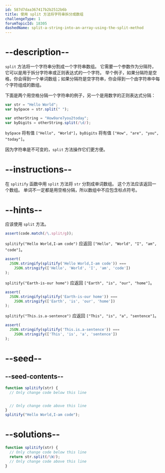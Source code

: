 ```yaml
---
id: 587d7daa367417b2b2512b6b
title: 使用 split 方法将字符串拆分成数组
challengeType: 1
forumTopicId: 18305
dashedName: split-a-string-into-an-array-using-the-split-method
---
```


# --description--

`split` 方法将一个字符串分割成一个字符串数组。 它需要一个参数作为分隔符，它可以是用于拆分字符串或正则表达式的一个字符。 举个例子，如果分隔符是空格，你会得到一个单词数组；如果分隔符是空字符串，你会得到一个由字符串中每个字符组成的数组。

下面是两个用空格分隔一个字符串的例子，另一个是用数字的正则表达式分隔：

```js
var str = "Hello World";
var bySpace = str.split(" ");

var otherString = "How9are7you2today";
var byDigits = otherString.split(/\d/);
```

`bySpace` 将有值 `["Hello", "World"]`，`byDigits` 将有值 `["How", "are", "you", "today"]`。

因为字符串是不可变的，`split` 方法操作它们更方便。

# --instructions--

在 `splitify` 函数中用 `split` 方法将 `str` 分割成单词数组。 这个方法应该返回一个数组。 单词不一定都是用空格分隔，所以数组中不应包含标点符号。

# --hints--

应该使用 `split` 方法。

```js
assert(code.match(/\.split/g));
```

`splitify("Hello World,I-am code")` 应返回 `["Hello", "World", "I", "am", "code"]`。

```js
assert(
  JSON.stringify(splitify('Hello World,I-am code')) ===
    JSON.stringify(['Hello', 'World', 'I', 'am', 'code'])
);
```

`splitify("Earth-is-our home")` 应返回 `["Earth", "is", "our", "home"]`。

```js
assert(
  JSON.stringify(splitify('Earth-is-our home')) ===
    JSON.stringify(['Earth', 'is', 'our', 'home'])
);
```

`splitify("This.is.a-sentence")` 应返回 `["This", "is", "a", "sentence"]`。

```js
assert(
  JSON.stringify(splitify('This.is.a-sentence')) ===
    JSON.stringify(['This', 'is', 'a', 'sentence'])
);
```

# --seed--

## --seed-contents--

```js
function splitify(str) {
  // Only change code below this line


  // Only change code above this line
}
splitify("Hello World,I-am code");
```

# --solutions--

```js
function splitify(str) {
  // Only change code below this line
  return str.split(/\W/);
  // Only change code above this line
}
```
